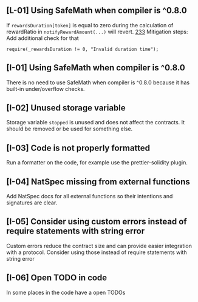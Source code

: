 ## [L-01] Using SafeMath when compiler is ^0.8.0
If `rewardsDuration[token]` is equal to zero during the calculation of rewardRatio in `notifyRewardAmount(...)` will revert.
[233](https://github.com/code-423n4/2023-04-rubicon/blob/main/contracts/periphery/BathBuddy.sol#L233)
Mitigation steps:
Add additional check for that

```
require(_rewardsDuration != 0, "Invalid duration time");
```

##  [I-01] Using SafeMath when compiler is ^0.8.0
There is no need to use SafeMath when compiler is ^0.8.0 because it has built-in under/overflow checks.

##  [I-02] Unused storage variable
Storage variable `stopped` is unused and does not affect the contracts. It should be removed or be used for something else.

## [I-03] Code is not properly formatted
Run a formatter on the code, for example use the prettier-solidity plugin.

## [I-04] NatSpec missing from external functions
Add NatSpec docs for all external functions so their intentions and signatures are clear.

## [I-05] Consider using custom errors instead of require statements with string error
Custom errors reduce the contract size and can provide easier integration with a protocol. Consider using those instead of require statements with string error

## [I-06] Open TODO in code
In some places in the code have a open TODOs